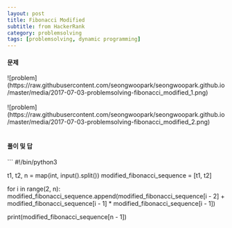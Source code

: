 ```yaml
---
layout: post
title: Fibonacci Modified
subtitle: from HackerRank
category: problemsolving
tags: [problemsolving, dynamic programming]
---
```

<h4>문제</h4>
![problem](https://raw.githubusercontent.com/seongwoopark/seongwoopark.github.io/master/media/2017-07-03-problemsolving-fibonacci_modified_1.png)<br/><br/>
![problem](https://raw.githubusercontent.com/seongwoopark/seongwoopark.github.io/master/media/2017-07-03-problemsolving-fibonacci_modified_2.png)<br/><br/>

<h4>풀이 및 답</h4>
```
#!/bin/python3

t1, t2, n = map(int, input().split())
modified_fibonacci_sequence = [t1, t2]

for i in range(2, n):
    modified_fibonacci_sequence.append(modified_fibonacci_sequence[i - 2] + modified_fibonacci_sequence[i - 1] * modified_fibonacci_sequence[i - 1])

print(modified_fibonacci_sequence[n - 1])
```